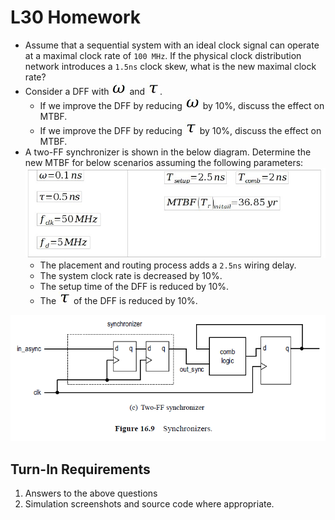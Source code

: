 # L30 Homework

- Assume that a sequential system with an ideal clock signal can operate at a maximal clock rate of `100 MHz`.  If the physical clock distribution network introduces a `1.5ns` clock skew, what is the new maximal clock rate?
- Consider a DFF with ![lower omega](w.jpg) and ![lower tau](T.jpg).
  - If we improve the DFF by reducing ![lower omega](w.jpg) by 10%, discuss the effect on MTBF.
  - If we improve the DFF by reducing ![lower tau](T.jpg) by 10%, discuss the effect on MTBF.
- A two-FF synchronizer is shown in the below diagram.  Determine the new MTBF for below scenarios assuming the following parameters:
![Table](table.jpg)
  - The placement and routing process adds a `2.5ns` wiring delay.
  - The system clock rate is decreased by 10%.
  - The setup time of the DFF is reduced by 10%.
  - The ![lower tau](T.jpg) of the DFF is reduced by 10%.

![Synchronizers](synchronizers.jpg)

## Turn-In Requirements

1. Answers to the above questions
2. Simulation screenshots and source code where appropriate.
